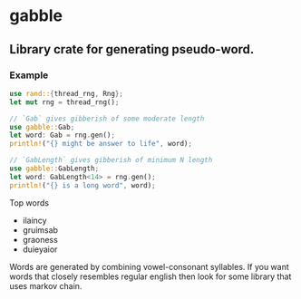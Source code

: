 # gabble
## Library crate for generating pseudo-word.
### Example
``` rust
use rand::{thread_rng, Rng};
let mut rng = thread_rng();

// `Gab` gives gibberish of some moderate length
use gabble::Gab;
let word: Gab = rng.gen();
println!("{} might be answer to life", word);

// `GabLength` gives gibberish of minimum N length
use gabble::GabLength;
let word: GabLength<14> = rng.gen();
println!("{} is a long word", word);
```


Top words
* ilaincy
* gruimsab
* graoness
* duieyaior

Words are generated by combining vowel-consonant syllables. If you want words that closely resembles regular english then look for some library that uses markov chain.